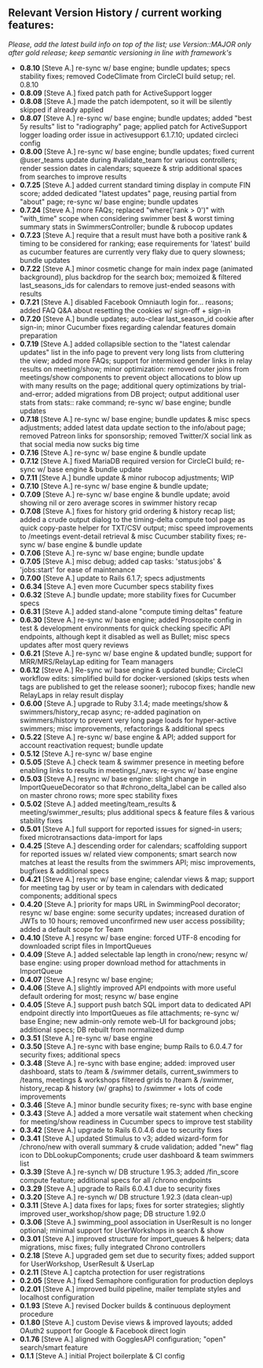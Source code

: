 ## Relevant Version History / current working features:

_Please, add the latest build info on top of the list; use Version::MAJOR only after gold release; keep semantic versioning in line with framework's_

- **0.8.10** [Steve A.] re-sync w/ base engine; bundle updates; specs stability fixes; removed CodeClimate from CircleCI build setup; rel. 0.8.10
- **0.8.09** [Steve A.] fixed patch path for ActiveSupport logger
- **0.8.08** [Steve A.] made the patch idempotent, so it will be silently skipped if already applied
- **0.8.07** [Steve A.] re-sync w/ base engine; bundle updates; added "best 5y results" list to "radiography" page; applied patch for ActiveSupport logger loading order issue in activesupport 6.1.7.10; updated circleci config
- **0.8.00** [Steve A.] re-sync w/ base engine; bundle updates; fixed current @user_teams update during #validate_team for various controllers; render session dates in calendars; squeeze & strip additional spaces from searches to improve results
- **0.7.25** [Steve A.] added current standard timing display in compute FIN score; added dedicated "latest updates" page, reusing partial from "about" page; re-sync w/ base engine; bundle updates
- **0.7.24** [Steve A.] more FAQs; replaced "where('rank > 0')" with "with_time" scope when considering swimmer best & worst timing summary stats in SwimmersController; bundle & rubocop updates
- **0.7.23** [Steve A.] require that a result must have both a positive rank & timing to be considered for ranking; ease requirements for 'latest' build as cucumber features are currently very flaky due to query slowness; bundle updates
- **0.7.22** [Steve A.] minor cosmetic change for main index page (animated background), plus backdrop for the search box; memoized & filtered last_seasons_ids for calendars to remove just-ended seasons with results
- **0.7.21** [Steve A.] disabled Facebook Omniauth login for... reasons; added FAQ Q&A about resetting the cookies w/ sign-off + sign-in
- **0.7.20** [Steve A.] bundle updates; auto-clear last_season_id cookie after sign-in; minor Cucumber fixes regarding calendar features domain preparation
- **0.7.19** [Steve A.] added collapsible section to the "latest calendar updates" list in the info page to prevent very long lists from cluttering the view; added more FAQs; support for intermixed gender links in relay results on meeting/show; minor optimization: removed outer joins from meetings/show components to prevent object allocations to blow up with many results on the page; additional query optimizations by trial-and-error; added migrations from DB project; output additional user stats from stats:: rake command; re-sync w/ base engine; bundle updates
- **0.7.18** [Steve A.] re-sync w/ base engine; bundle updates & misc specs adjustments; added latest data update section to the info/about page; removed Patreon links for sponsorship; removed Twitter/X social link as that social media now sucks big time
- **0.7.16** [Steve A.] re-sync w/ base engine & bundle update
- **0.7.12** [Steve A.] fixed MariaDB required version for CircleCI build; re-sync w/ base engine & bundle update
- **0.7.11** [Steve A.] bundle update & minor rubocop adjustments; WIP
- **0.7.10** [Steve A.] re-sync w/ base engine & bundle update;
- **0.7.09** [Steve A.] re-sync w/ base engine & bundle update; avoid showing nil or zero average scores in swimmer history recap
- **0.7.08** [Steve A.] fixes for history grid ordering & history recap list; added a crude output dialog to the timing-delta compute tool page as quick copy-paste helper for TXT/CSV output; misc speed improvements to /meetings event-detail retrieval & misc Cucumber stability fixes; re-sync w/ base engine & bundle update
- **0.7.06** [Steve A.] re-sync w/ base engine; bundle update
- **0.7.05** [Steve A.] misc debug; added cap tasks: 'status:jobs' & 'jobs:start' for ease of maintenance
- **0.7.00** [Steve A.] update to Rails 6.1.7; specs adjustments
- **0.6.34** [Steve A.] even more Cucumber specs stability fixes
- **0.6.32** [Steve A.] bundle update; more stability fixes for Cucumber specs
- **0.6.31** [Steve A.] added stand-alone "compute timing deltas" feature
- **0.6.30** [Steve A.] re-sync w/ base engine; added Prosopite config in test & development environments for quick checking specific API endpoints, although kept it disabled as well as Bullet; misc specs updates after most query reviews
- **0.6.21** [Steve A.] re-sync w/ base engine & updated bundle; support for MRR/MRS/RelayLap editing for Team managers
- **0.6.12** [Steve A.] Re-sync w/ base engine & updated bundle; CircleCI workflow edits: simplified build for docker-versioned (skips tests when tags are published to get the release sooner); rubocop fixes; handle new RelayLaps in relay result display
- **0.6.00** [Steve A.] upgrade to Ruby 3.1.4; made meetings/show & swimmers/history_recap async; re-added pagination on swimmers/history to prevent very long page loads for hyper-active swimmers; misc improvements, refactorings & additional specs
- **0.5.22** [Steve A.] re-sync w/ base engine & API; added support for account reactivation request; bundle update
- **0.5.12** [Steve A.] re-sync w/ base engine
- **0.5.05** [Steve A.] check team & swimmer presence in meeting before enabling links to results in meetings/_navs; re-sync w/ base engine
- **0.5.03** [Steve A.] resync w/ base engine: slight change in ImportQueueDecorator so that #chrono_delta_label can be called also on master chrono rows; more spec stability fixes
- **0.5.02** [Steve A.] added meeting/team_results & meeting/swimmer_results; plus additional specs & feature files & various stability fixes
- **0.5.01** [Steve A.] full support for reported issues for signed-in users; fixed microtransactions data-import for laps
- **0.4.25** [Steve A.] descending order for calendars; scaffolding support for reported issues w/ related view components; smart search now matches at least the results from the swimmers API; misc improvements, bugfixes & additional specs
- **0.4.21** [Steve A.] resync w/ base engine; calendar views & map; support for meeting tag by user or by team in calendars with dedicated components; additional specs
- **0.4.20** [Steve A.] priority for maps URL in SwimmingPool decorator; resync w/ base engine: some security updates; increased duration of JWTs to 10 hours; removed unconfirmed new user access possibility; added a default scope for Team
- **0.4.10** [Steve A.] resync w/ base engine: forced UTF-8 encoding for downloaded script files in ImportQueues
- **0.4.09** [Steve A.] added selectable lap length in crono/new; resync w/ base engine: using proper download method for attachments in ImportQueue
- **0.4.07** [Steve A.] resync w/ base engine;
- **0.4.06** [Steve A.] slightly improved API endpoints with more useful default ordering for most; resync w/ base engine
- **0.4.05** [Steve A.] support push batch SQL import data to dedicated API endpoint directly into ImportQueues as file attachments; re-sync w/ base Engine; new admin-only remote web-UI for background jobs; additional specs; DB rebuilt from normalized dump
- **0.3.51** [Steve A.] re-sync w/ base engine
- **0.3.50** [Steve A.] re-sync with base engine; bump Rails to 6.0.4.7 for security fixes; additional specs
- **0.3.48** [Steve A.] re-sync with base engine; added: improved user dashboard, stats to /team & /swimmer details, current_swimmers to /teams, meetings & workshops filtered grids to /team & /swimmer, history_recap & history (w/ graphs) to /swimmer + lots of code improvements
- **0.3.46** [Steve A.] minor bundle security fixes; re-sync with base engine
- **0.3.43** [Steve A.] added a more versatile wait statement when checking for meeting/show readiness in Cucumber specs to improve test stability
- **0.3.42** [Steve A.] upgrade to Rails 6.0.4.6 due to security fixes
- **0.3.41** [Steve A.] updated Stimulus to v3; added wizard-form for /chrono/new with overall summary & crude validation; added "new" flag icon to DbLookupComponents; crude user dashboard & team swimmers list
- **0.3.39** [Steve A.] re-synch w/ DB structure 1.95.3; added /fin_score compute feature; additional specs for all /chrono endpoints
- **0.3.29** [Steve A.] upgrade to Rails 6.0.4.1 due to security fixes
- **0.3.20** [Steve A.] re-synch w/ DB structure 1.92.3 (data clean-up)
- **0.3.11** [Steve A.] data fixes for laps; fixes for sorter strategies; slightly improved user_workshop/show page; DB structure 1.92.0
- **0.3.06** [Steve A.] swimming_pool association in UserResult is no longer optional; minimal support for UserWorkshops in search & show
- **0.3.01** [Steve A.] improved structure for import_queues & helpers; data migrations, misc fixes; fully integrated Chrono controllers
- **0.2.18** [Steve A.] upgraded gem set due to security fixes; added support for UserWorkshop, UserResult & UserLap
- **0.2.11** [Steve A.] captcha protection for user registrations
- **0.2.05** [Steve A.] fixed Semaphore configuration for production deploys
- **0.2.01** [Steve A.] improved build pipeline, mailer template styles and localhost configuration
- **0.1.93** [Steve A.] revised Docker builds & continuous deployment procedure
- **0.1.80** [Steve A.] custom Devise views & improved layouts; added OAuth2 support for Google & Facebook direct login
- **0.1.76** [Steve A.] aligned with GogglesAPI configuration; "open" search/smart feature
- **0.1.1** [Steve A.] initial Project boilerplate & CI config
